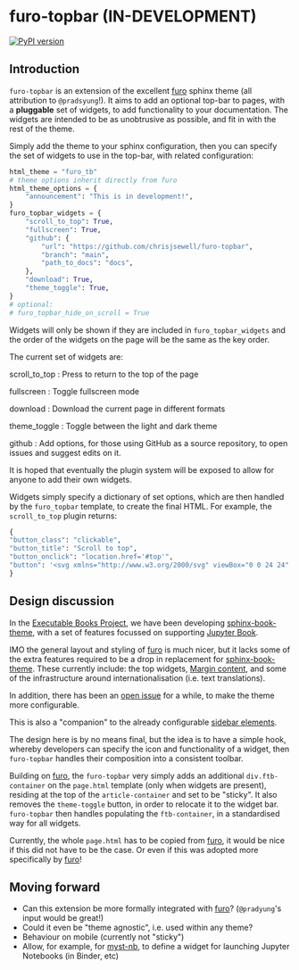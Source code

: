 # furo-topbar (IN-DEVELOPMENT)

[![PyPI version][pypi-badge]][pypi-link]

## Introduction

`furo-topbar` is an extension of the excellent [furo] sphinx theme (all attribution to `@pradsyung`!).
It aims to add an optional top-bar to pages, with a **pluggable** set of widgets, to add functionality to your documentation.
The widgets are intended to be as unobtrusive as possible, and fit in with the rest of the theme.

Simply add the theme to your sphinx configuration, then you can specify the set of widgets to use in the top-bar, with related configuration:

```python
html_theme = "furo_tb"
# theme options inherit directly from furo
html_theme_options = {
    "announcement": "This is in development!",
}
furo_topbar_widgets = {
    "scroll_to_top": True,
    "fullscreen": True,
    "github": {
        "url": "https://github.com/chrisjsewell/furo-topbar",
        "branch": "main",
        "path_to_docs": "docs",
    },
    "download": True,
    "theme_toggle": True,
}
# optional:
# furo_topbar_hide_on_scroll = True
```

Widgets will only be shown if they are included in `furo_topbar_widgets` and the order of the widgets on the page will be the same as the key order.

The current set of widgets are:

scroll_to_top
: Press to return to the top of the page

fullscreen
: Toggle fullscreen mode

download
: Download the current page in different formats

theme_toggle
: Toggle between the light and dark theme

github
: Add options, for those using GitHub as a source repository, to open issues and suggest edits on it.

It is hoped that eventually the plugin system will be exposed to allow for anyone to add their own widgets.

Widgets simply specify a dictionary of set options, which are then handled by the `furo_topbar` template, to create the final HTML.
For example, the `scroll_to_top` plugin returns:

```python
{
"button_class": "clickable",
"button_title": "Scroll to top",
"button_onclick": "location.href='#top'",
"button": '<svg xmlns="http://www.w3.org/2000/svg" viewBox="0 0 24 24" width="24" height="24"><path d="M4.97 12.97a.75.75 0 101.06 1.06L11 9.06v12.19a.75.75 0 001.5 0V9.06l4.97 4.97a.75.75 0 101.06-1.06l-6.25-6.25a.75.75 0 00-1.06 0l-6.25 6.25zM4.75 3.5a.75.75 0 010-1.5h14.5a.75.75 0 010 1.5H4.75z"></path></svg>',
}
```

## Design discussion

In the [Executable Books Project](https://executablebooks.org), we have been developing [sphinx-book-theme](https://sphinx-book-theme.readthedocs.io), with a set of features focussed on supporting [Jupyter Book](https://jupyterbook.org).

IMO the general layout and styling of [furo] is much nicer, but it lacks some of the extra features required to be a drop in replacement for [sphinx-book-theme].
These currently include: the top widgets, [Margin content](https://sphinx-book-theme.readthedocs.io/en/latest/content-blocks.html#margin-content), and some of the infrastructure around internationalisation (i.e. text translations).

In addition, there has been an [open issue](https://github.com/executablebooks/meta/issues/279) for a while, to make the theme more configurable.

This is also a "companion" to the already configurable [sidebar elements](https://pradyunsg.me/furo/customisation/sidebar/).

The design here is by no means final, but the idea is to have a simple hook, whereby developers can specify the icon and functionality of a widget, then `furo-topbar` handles their composition into a consistent toolbar.

Building on [furo], the `furo-topbar` very simply adds an additional `div.ftb-container` on the `page.html` template (only when widgets are present), residing at the top of the `article-container` and set to be "sticky".
It also removes the `theme-toggle` button, in order to relocate it to the widget bar.
`furo-topbar` then handles populating the `ftb-container`, in a standardised way for all widgets.

Currently, the whole `page.html` has to be copied from [furo], it would be nice if this did not have to be the case. Or even if this was adopted more specifically by [furo]!

## Moving forward

- Can this extension be more formally integrated with [furo]? (`@pradyung`'s input would be great!)
- Could it even be "theme agnostic", i.e. used within any theme?
- Behaviour on mobile (currently not "sticky")
- Allow, for example, for [myst-nb](https://myst-nb.readthedocs.io), to define a widget for launching Jupyter Notebooks (in Binder, etc)

[furo]: https://github.com/pradyunsg/furo
[sphinx-book-theme]: https://sphinx-book-theme.readthedocs.io
[pypi-badge]: https://badge.fury.io/py/furo_tb.svg
[pypi-link]: https://badge.fury.io/py/furo_tb
